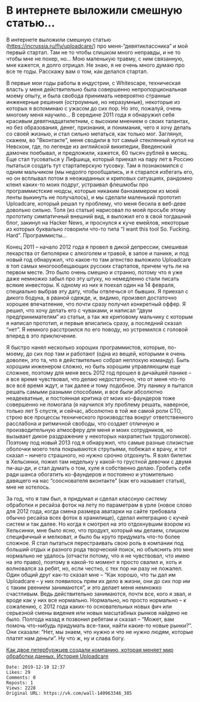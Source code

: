 # В интернете выложили смешную статью...

В интернете выложили смешную статью (https://incrussia.ru/fly/uploadcare/) про меня-“девятиклассника” и мой первый стартап. Там не то чтобы слишком много неправды, и не то чтобы мне не похер, но... Мою маленькую травму, с ним связанную, мне кажется, я долго отрицал. Не знаю, я не очень много думаю про все те годы. Расскажу вам о том, как делался стартап.

В первые мои годы работы в индустрии, с Whitescape, техническая власть у меня действительно была совершенно непропорциональная моему опыту, и была свобода принимать невероятно странные инженерные решения (остроумные, но неразумные), некоторые из которых я вспоминаю с ужасом до сих пор. Но это, пожалуй, очень многому меня научило… В середине 2011 года я обнаружил себя красивым девятнадцатилетним, с высоким мнением о своих талантах, но без образования, денег, признания, и понимания, чего я хочу делать со своей жизнью, и стал сильно метаться, как только мог. Заглянул, скажем, во "Вконтакте", меня сводили в тот самый стеклянный купол на Невском, где, по легенде из английской википедии, Введенский дамочек поебывал, и предложили, кажется, 60 тысяч рублей в месяц. Еще стал тусоваться у Лифшица, который приехал на пару лет в Россию пытаться создать тут стартаперскую тусовку. Там я познакомился с одним мальчиком (мы недолго прообщались, и я старался избегать его, но он всплывал потом в неожиданных и криповых ситуациях, рандомно клеил каких-то моих подруг, устраивал флешмобы про программистские нюдсы, которые никаким банхаммером из моей ленты выкинуть не получалось), и мы сделали маленький прототип Uploadcare, который решал ту проблему, что меня бесила в веб-деве довольно сильно. Толя (из статьи) нарисовал по моей просьбе этому прототипу симпатичный внешний вид, я выложил его в свой тогдашний блог, закинул на Hacker News, и проснулся к куче емейлов, некоторые из которых буквально говорили что-то типа “I want this tool So. Fucking. Hard”. Программисты… 

Конец 2011 – начало 2012 года я провел в дикой депрессии, смешивая лекарства от биполярки с алкоголем и травой, в запое и панике, и под новый год обнаружил, что какое-то там агенство выложило Uploadcare в топ самых многоообещающих русских стартапов, причем чуть ли на первом месте. Это было очень смешно и странно, потому что я уже даже немножко забыл про эту штуку, но немедленно стали писать всякие инвесторы. К одному из них я поехал один на 14 февраля, специально выбрав эту дату, чтобы отвлечься от бывших. Я приехал с дикого бодуна, в рваной одежде, и, видимо, произвел достаточно хорошее впечатление, что почти сразу получил конкретный оффер. Я решил, что хочу делать его с чуваками, и написал “двум предпринимателям” из статьи, а так же криповому мальчику с которым я написал прототип, и первые вписались сразу, а последний сказал “нет”. Я немного расстроился по его поводу, но устремился с головой вперед в это приключение.

Я быстро нанял несколько хороших программистов, которые, по-моему, до сих пор там и работают (одна из вещей, которыми я очень доволен, это та, что я действительно собрал неплохую команду). Быть хорошим инженером сложно, но быть хорошим управляющим еще сложнее, поэтому для меня весь 2012 год прошел в дичайшей панике – я все время чувствовал, что делаю недостаточно, что от меня что-то все всё время ждут, и так далее и тому подобное. Эту панику я пытался решать самыми разными способами, и все были абсолютно неадекватные, и постоянная критика от моих ко-фаундеров тоже совершенно не помогала (я научился эту проблему решать, наверное, только лет 5 спустя, и сейчас, абсолютно в той же самой роли CTO, строю все процессы технического производства вокруг ответственного расслабона и ритмичной свободы, что создает отличную и производительную атмосферу для меня и моих сотрудников, но вызывает дикое раздражение у некоторых нахрапистых трудоголиков). Поэтому под новый 2013 год я обнаружил, что самые разные слизистые оболочки моего тела покрываются струпьями, побежал к врачу, и тот сказал – ничего страшного, но нужно срочно отдохнуть. Я взял билетик в Хельсинки, пожил там недельку у какой-то грустной девочки с двумя пи-аш-ди, и стал думать о том, хуле я собственно делаю. Гробить себя ради шанса обогатить ко-фаундеров и постоянно и утомительно давящего на нас “сооснователя вконтакте” (как его называет статья), мне не хотелось.

За год, что я там был, я придумал и сделал классную систему обработки и ресайза фоток на лету по параметрам в урле (новое слово для 2012 года, когда смена размера аватарки на сайте требовала обычно ресайза всех фоток в хранилище), сделал интеграцию с кучей систем и так далее. Но когда я смотрел на это отдохнувшим взором из Хельсинки, мне было ясно, что продукт, который мы делаем, слишком специфичный и мелковат, и было бы круто придумать что-то более сложное. Я стал пытаться перестраивать свою роль в компании под больший отдых и разного рода творческий поиск, но объяснить это мне нормально не удалось (отчасти потому, что я не чувствовал, что имею на это право), поэтому в какой-то момент я просто свалил и, хоть и волновался за ребят, но, если честно, с тех пор ни разу не пожалел. Один общий друг как-то сказал мне – “Как хорошо, что ты дал им Uploadcare – у них появилось прям их дело в жизни, они до сих пор им с таким рвением занимаются”, и это делает меня немножко счастливым. Ведь действительно занимаются, почти все, кого я звал, и вроде как у них все нормально. Нормально, но просто нормально – к сожалению, с 2012 года каких-то основательных новых фич или серьезной смены видения или новых масштабных рынков найдено не было. Полгода назад я позвонил ребятам и сказал – “Может, вам помочь что-нибудь придумать все-таки, найти какие-то новые рынки?”. Они сказали: “Нет, мы знаем, что нужно и что не нужно людям, которые платят нам деньги”. Ну что ж, ну и слава богу.

[Как двое петербуржцев создали компанию, которая меняет мир обработки данных. История Uploadcare](https://incrussia.ru/fly/uploadcare/)

    Date: 2019-12-10 12:37
    Likes: 29
    Comments: 0
    Reposts: 1
    Views: 2228
    Original URL: https://vk.com/wall-140963346_385

